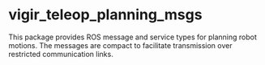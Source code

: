 # vigir_teleop_planning_msgs
This package provides ROS message and service types for planning robot motions. The messages are compact to facilitate transmission over restricted communication links.
